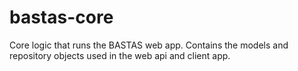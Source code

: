 # bastas-core
Core logic that runs the BASTAS web app. Contains the models and repository objects used in the web api and client app.
